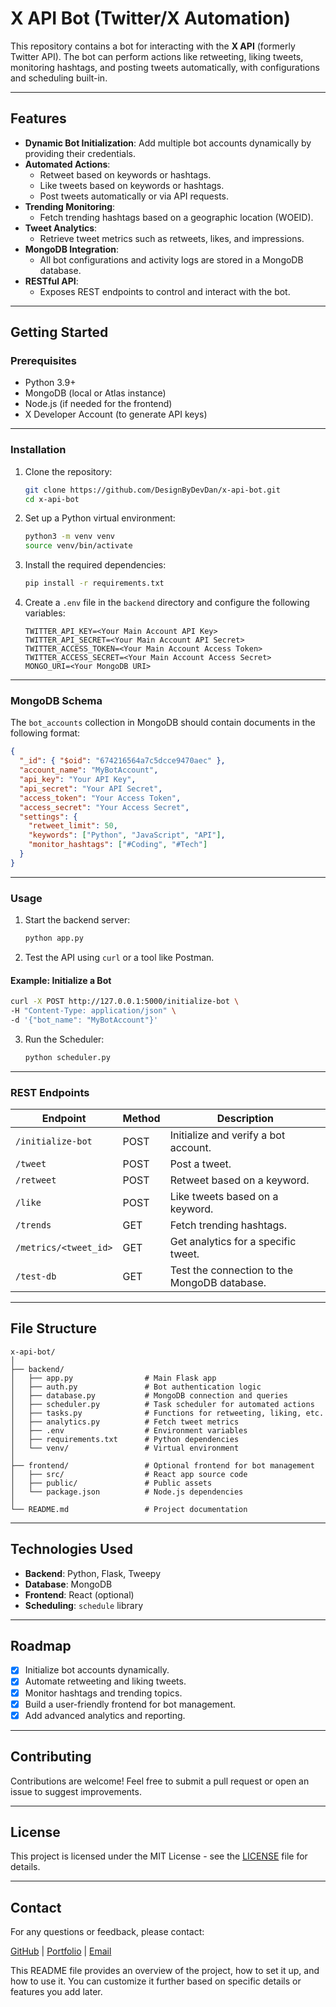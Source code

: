 # X API Bot (Twitter/X Automation)

This repository contains a bot for interacting with the **X API** (formerly Twitter API). The bot can perform actions like retweeting, liking tweets, monitoring hashtags, and posting tweets automatically, with configurations and scheduling built-in.

---

## Features

- **Dynamic Bot Initialization**: Add multiple bot accounts dynamically by providing their credentials.
- **Automated Actions**:
  - Retweet based on keywords or hashtags.
  - Like tweets based on keywords or hashtags.
  - Post tweets automatically or via API requests.
- **Trending Monitoring**:
  - Fetch trending hashtags based on a geographic location (WOEID).
- **Tweet Analytics**:
  - Retrieve tweet metrics such as retweets, likes, and impressions.
- **MongoDB Integration**:
  - All bot configurations and activity logs are stored in a MongoDB database.
- **RESTful API**:
  - Exposes REST endpoints to control and interact with the bot.

---

## Getting Started

### Prerequisites

- Python 3.9+
- MongoDB (local or Atlas instance)
- Node.js (if needed for the frontend)
- X Developer Account (to generate API keys)

---

### Installation

1. Clone the repository:
   ```bash
   git clone https://github.com/DesignByDevDan/x-api-bot.git
   cd x-api-bot
   ```

2. Set up a Python virtual environment:
   ```bash
   python3 -m venv venv
   source venv/bin/activate
   ```

3. Install the required dependencies:
   ```bash
   pip install -r requirements.txt
   ```

4. Create a `.env` file in the `backend` directory and configure the following variables:
   ```env
   TWITTER_API_KEY=<Your Main Account API Key>
   TWITTER_API_SECRET=<Your Main Account API Secret>
   TWITTER_ACCESS_TOKEN=<Your Main Account Access Token>
   TWITTER_ACCESS_SECRET=<Your Main Account Access Secret>
   MONGO_URI=<Your MongoDB URI>
   ```

---

### MongoDB Schema

The `bot_accounts` collection in MongoDB should contain documents in the following format:

```json
{
  "_id": { "$oid": "674216564a7c5dcce9470aec" },
  "account_name": "MyBotAccount",
  "api_key": "Your API Key",
  "api_secret": "Your API Secret",
  "access_token": "Your Access Token",
  "access_secret": "Your Access Secret",
  "settings": {
    "retweet_limit": 50,
    "keywords": ["Python", "JavaScript", "API"],
    "monitor_hashtags": ["#Coding", "#Tech"]
  }
}
```

---

### Usage

1. Start the backend server:
   ```bash
   python app.py
   ```

2. Test the API using `curl` or a tool like Postman.

#### Example: Initialize a Bot
```bash
curl -X POST http://127.0.0.1:5000/initialize-bot \
-H "Content-Type: application/json" \
-d '{"bot_name": "MyBotAccount"}'
```

3. Run the Scheduler:
   ```bash
   python scheduler.py
   ```

---

### REST Endpoints

| **Endpoint**             | **Method** | **Description**                                          |
|---------------------------|------------|----------------------------------------------------------|
| `/initialize-bot`         | POST       | Initialize and verify a bot account.                    |
| `/tweet`                  | POST       | Post a tweet.                                            |
| `/retweet`                | POST       | Retweet based on a keyword.                             |
| `/like`                   | POST       | Like tweets based on a keyword.                         |
| `/trends`                 | GET        | Fetch trending hashtags.                                |
| `/metrics/<tweet_id>`     | GET        | Get analytics for a specific tweet.                     |
| `/test-db`                | GET        | Test the connection to the MongoDB database.            |

---

## File Structure

```
x-api-bot/
│
├── backend/
│   ├── app.py                # Main Flask app
│   ├── auth.py               # Bot authentication logic
│   ├── database.py           # MongoDB connection and queries
│   ├── scheduler.py          # Task scheduler for automated actions
│   ├── tasks.py              # Functions for retweeting, liking, etc.
│   ├── analytics.py          # Fetch tweet metrics
│   ├── .env                  # Environment variables
│   ├── requirements.txt      # Python dependencies
│   └── venv/                 # Virtual environment
│
├── frontend/                 # Optional frontend for bot management
│   ├── src/                  # React app source code
│   ├── public/               # Public assets
│   └── package.json          # Node.js dependencies
│
└── README.md                 # Project documentation
```

---

## Technologies Used

- **Backend**: Python, Flask, Tweepy
- **Database**: MongoDB
- **Frontend**: React (optional)
- **Scheduling**: `schedule` library

---

## Roadmap

- [x] Initialize bot accounts dynamically.
- [x] Automate retweeting and liking tweets.
- [x] Monitor hashtags and trending topics.
- [x] Build a user-friendly frontend for bot management.
- [x] Add advanced analytics and reporting.

---

## Contributing

Contributions are welcome! Feel free to submit a pull request or open an issue to suggest improvements.

---

## License

This project is licensed under the MIT License - see the [LICENSE](LICENSE) file for details.

---

## Contact

For any questions or feedback, please contact:

[GitHub](https://github.com/DesignByDevDan) | [Portfolio](https://danlowerydev.netlify.app) | [Email](mailto:dan.lowery@example.com)


This README file provides an overview of the project, how to set it up, and how to use it. You can customize it further based on specific details or features you add later.
